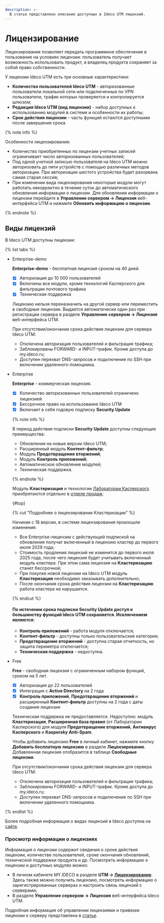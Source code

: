 ```yaml
---
description: >-
  В статье представлено описание доступных в Ideco UTM лицензий.
---
```


# Лицензирование

Лицензирование позволяет передать программное обеспечение в пользование на условиях лицензии: пользователь получает возможность использовать продукт, а владелец продукта сохраняет за собой право собственности.

У лицензии Ideco UTM есть три основные характеристики:

* **Количество пользователей Ideco UTM** - авторизованные пользователи локальной сети или подключенные по VPN пользователи, трафик которых проверяется и контролируется шлюзом;
* **Редакция Ideco UTM (вид лицензии)** - набор доступных к использованию модулей в системе и особенности их работы;
* **Срок действия лицензии** - часть функций остаются доступными после завершения срока.

{% note info %}

Особенности лицензирования:

* Количество приобретенных по лицензии учетных записей ограничивает число авторизованных пользователей;
* Под одной учетной записью пользователя на Ideco UTM можно авторизовать до пяти устройств с помощью различных методов авторизации. При авторизации шестого устройства будет разорвана самая старая сессия;
* При изменении вида лицензирования некоторые модули могут работать некорректно в течение суток до автоматического обновления информации о лицензии. Для обновления информации о лицензии перейдите в **Управление сервером -> Лицензия** веб-интерфейса UTM и нажмите **Обновить информацию о лицензии**.

{% endnote %}

## Виды лицензий

В Ideco UTM доступны лицензии:

{% list tabs %}

- Enterprise-demo

  **Enterprise-demo** - бесплатная лицензия сроком на 40 дней.

  * [x] Авторизация до 10 000 пользователей
  * [x] Включены все модули, кроме технологий Касперского для фильтрации почтового трафика
  * [x] Техническая поддержка

  Лицензию нельзя переназначить на другой сервер или переместить в свободные лицензии. Выдается автоматически один раз при регистрации сервера в разделе **Управление сервером -> Лицензия** веб-интерфейса UTM.

  При отсутствии/окончании срока действия лицензии для сервера Ideco UTM:
  
  * Отключена авторизация пользователей и фильтрация трафика;
  * Заблокированы FORWARD- и INPUT-трафик. Кроме доступа до my.ideco.ru;
  * Доступен перехват DNS-запросов и подключение по SSH при включении удаленного помощника.

- Enterprise

  **Enterprise** - коммерческая лицензия.

  * [x] Количество авторизованных пользователей ограничено лицензией
  * [x] Бессрочное право на использование Ideco UTM
  * [x] Включает в себя годовую подписку **Security Update**

  {% note info %}

  В период действия подписки **Security Update** доступны следующие преимущества:

  * Обновления на новые версии Ideco UTM;
  * Расширенный модуль **Контент-фильтр**;
  * Модуль **Предотвращение вторжений**;
  * Модуль **Контроль приложений**;
  * Автоматическое обновление модулей;
  * Техническая поддержка.

  {% endnote %}

  Модуль **Кластеризация** и технологии [Лаборатории Касперского](https://ideco.ru/kaspersky) приобретаются отдельно в [отделе продаж](https://ideco.ru/kontakty).

  {#top}

  {% cut "Подробнее о лицензировании Кластеризации" %}

  Начиная с 18 версии, в системе лицензирования произошли изменения:

  * Все Enterprise-лицензии с действующей подпиской на обновления получат включенный в лицензию кластер до первого июля 2029 года;
  * Стоимость продления лицензий не изменится до первого июля 2025 года, после чего лицензия будет учитывать включенный модуль кластера. При этом сама лицензия на **Кластеризацию** станет бессрочной;
  * При покупке новой лицензии на Ideco UTM модуль **Кластеризация** необходимо заказывать дополнительно;
  * После окончания срока действия лицензии на **Кластеризацию** работа кластера не нарушается.
    

  {% endcut %}

  #### По истечении срока подписки **Security Update** доступ к большинству функций Ideco UTM сохраняется. Исключением являются:

  * **Контроль приложений** - работа модуля отключается;
  * **Контент-фильтр** - доступны только пользовательские категории;
  * **Предотвращение вторжений** - доступна старая отчетность, но защита периметра отключается;
  * **Техническая поддержка** - недоступна.

- Free

  **Free** - свободная лицензия с ограниченным набором функций, сроком на 5 лет.

  * [x] Авторизация до 22 пользователей
  * [x] Интеграция с **Active Directory** на 2 года
  * [x] **Контроль приложений**, **Предотвращение вторжений** и расширенный **Контент-фильтр** доступны на 2 года с даты создания лицензии
    
  Техническая поддержка не предоставляется. Недоступно: модуль **Кластеризация**, **Расширенная база правил** (от Лаборатории Касперского) для модуля **Предотвращение вторжений**, **Антивирус Касперского** и **Kaspersky Anti-Spam**.

  Чтобы добавить лицензию **Free** в личный кабинет, нажмите кнопку **Добавить бесплатную лицензию** в разделе **Лицензирование**. Добавленная лицензия отобразится в таблице **Свободные лицензии**.

  При отсутствии/окончании срока действия лицензии для сервера Ideco UTM:

  * Отключена авторизация пользователей и фильтрация трафика;
  * Заблокированы FORWARD- и INPUT-трафик. Кроме доступа до my.ideco.ru;
  * Доступен перехват DNS-запросов и подключение по SSH при включении удаленного помощника.

{% endlist %}

Более подробная информация о видах лицензий в Ideco доступна на [сайте](https://ideco.ru/sravnenie-versiy).

### Просмотр информации о лицензиях

Информация о лицензии содержит сведения о сроке действия лицензии, количестве пользователей, сроке окончания обновлений, технической поддержки продукта и др. Посмотреть информацию о лицензии и доступных модулях можно:

* В личном кабинете MY.IDECO в разделе **UTM -> [Лицензирование](https://my.ideco.ru)**. Здесь также можно получить лицензию, посмотреть информацию о зарегистрированных серверах и настроить связь лицензий с серверами;
* В разделе **Управление сервером -> Лицензия** веб-интерфейса Ideco UTM.

Подробная информация об управлении лицензиями и привязке лицензии к серверу представлена в [статье](../../ngfw/settings/server-management/license-management.md).